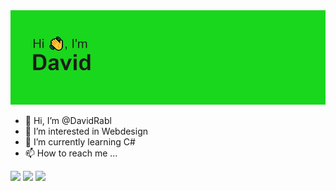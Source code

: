 <img src="header.png">


- 👋 Hi, I’m @DavidRabl
- 👀 I’m interested in Webdesign
- 🌱 I’m currently learning C#
- 📫 How to reach me ...


<img src="https://badges.pufler.dev/visits/{DavidRabl}/{repo}">
<img src="https://badges.pufler.dev/years/{DavidRabl}">
<img src="https://badges.pufler.dev/repos/{DavidRabl}">
